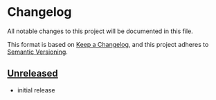 # Changelog

All notable changes to this project will be documented in this file.

This format is based on [Keep a Changelog], and this project adheres to [Semantic Versioning].

## [Unreleased]

* initial release

<!-- links -->

[Unreleased]: https://github.com/ubnt-intrepid/siro/compare/siro-web-v0.1.0...HEAD
[0.1.0]: https://github.com/ubnt-intrepid/siro/tree/siro-web-v0.1.0

[Keep a Changelog]: https://keepachangelog.com/en/1.0.0/
[Semantic Versioning]: https://semver.org/spec/v2.0.0.html
